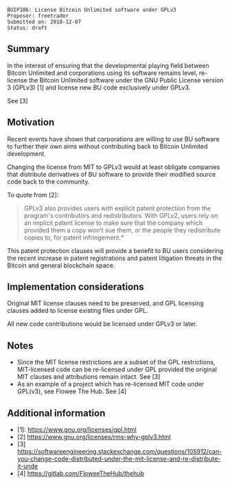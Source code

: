     BUIP106: License Bitcoin Unlimited software under GPLv3
    Proposer: freetrader
    Submitted on: 2018-12-07
    Status: draft

Summary
-------

In the interest of ensuring that the developmental playing field between
Bitcoin Unlimited and corporations using its software remains level,
re-license the Bitcoin Unlimited software under the GNU Public License
version 3 (GPLv3) \[1\] and license new BU code exclusively under GPLv3.

See \[3\]

Motivation
----------

Recent events have shown that corporations are willing to use BU
software to further their own aims without contributing back to Bitcoin
Unlimited development.

Changing the license from MIT to GPLv3 would at least obligate companies
that distribute derivatives of BU software to provide their modified
source code back to the community.

To quote from \[2\]:

> GPLv3 also provides users with explicit patent protection from the
> program's contributors and redistributors. With GPLv2, users rely on
> an implicit patent license to make sure that the company which
> provided them a copy won't sue them, or the people they redistribute
> copies to, for patent infringement.\*

This patent protection clauses will provide a benefit to BU users
considering the recent increase in patent registrations and patent
litigation threats in the Bitcoin and general blockchain space.

Implementation considerations
-----------------------------

Original MIT license clauses need to be preserved, and GPL licensing
clauses added to license existing files under GPL.

All new code contributions would be licensed under GPLv3 or later.

Notes
-----

-   Since the MIT license restrictions are a subset of the GPL
    restrictions, MIT-licensed code can be re-licensed under GPL
    provided the original MIT clauses and attributions remain intact.
    See \[3\]
-   As an example of a project which has re-licensed MIT code under
    GPL(v3), see Flowee The Hub. See \[4\]

Additional information
----------------------

-   \[1\]: <https://www.gnu.org/licenses/gpl.html>
-   \[2\] <https://www.gnu.org/licenses/rms-why-gplv3.html>
-   \[3\]
    <https://softwareengineering.stackexchange.com/questions/105912/can-you-change-code-distributed-under-the-mit-license-and-re-distribute-it-unde>
-   \[4\] <https://gitlab.com/FloweeTheHub/thehub>

